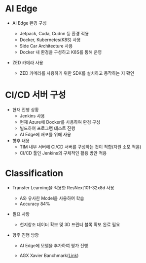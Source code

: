 # AI Edge

* AI Edge 환경 구성
  * Jetpack, Cuda, Cudnn 등 환경 적용
  * Docker, Kubernetes(K8S) 사용
  * Side Car Architecture 사용
  * Docker 내 환경을 구성하고 K8S를 통해 운영
  

* ZED 카메라 사용
  * ZED 카메라를 사용하기 위한 SDK를 설치하고 동작하는 지 확인



# CI/CD 서버 구성

* 현재 진행 상황
  * Jenkins 사용
  * 현재 Azure에 Docker를 사용하여 환경 구성
  * 빌드하여 프로그램 테스트 진행
  * AI Edge에 배포를 위해 사용
* 향후 내용
  * TIM 내부 서버에 CI/CD 서버를 구성하는 것이 적합(자원 소모 적음)
  * CI/CD 툴인 Jenkins의 구체적인 활용 방안 적용



# Classification

* Transfer Learning을 적용한 ResNext101-32x8d 사용
  * A와 유사한 Model을 사용하여 학습
  * Accuracy 84%
* 필요 사항
  * 천지창조 데이터 확보 및 3D 프린터 블록 확보 완료 필요

* 향후 진행 방향

  * AI Edge에 모델을 추가하여 평가 진행

  * AGX Xavier Banchmark([Link](https://developer.nvidia.com/embedded/jetson-agx-xavier-dl-inference-benchmarks))